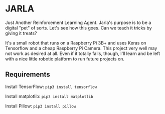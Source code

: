 # JARLA
Just Another Reinforcement Learning Agent. Jarla's purpose is to be a digital "pet" of sorts. Let's see how this goes. Can we teach it tricks by giving it treats?

It's a small robot that runs on a Raspberry Pi 3B+ and uses Keras on Tensorflow and a cheap Raspberry Pi Camera. This project very well may not work as desired at all. Even if it totally fails, though, I'll learn and be left with a nice little robotic platform to run future projects on.

## Requirements

Install TensorFlow:
`pip3 install tensorflow`

Install matplotlib:
`pip3 install matplotlib`

 Install Pillow:
 `pip3 install pillow`
